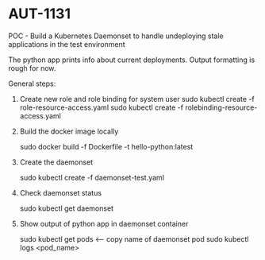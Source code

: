 # AUT-1131
POC - Build a Kubernetes Daemonset to handle undeploying stale applications in the test environment

The python app prints info about current deployments. Output formatting is rough for now.


General steps:

1. Create new role and role binding for system user
      sudo kubectl create -f role-resource-access.yaml
      sudo kubectl create -f rolebinding-resource-access.yaml

2. Build the docker image locally

      sudo docker build -f Dockerfile -t hello-python:latest
      
3. Create the daemonset

      sudo kubectl create -f daemonset-test.yaml
      
4. Check daemonset status

      sudo kubectl get daemonset
      
5. Show output of python app in daemonset container

      sudo kubectl get pods  <-- copy name of daemonset pod
      sudo kubectl logs <pod_name>

